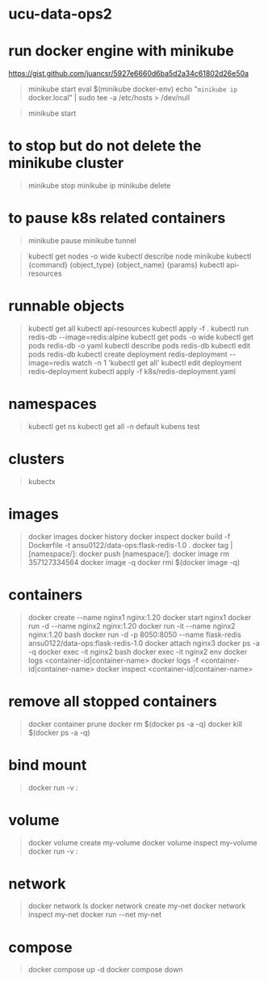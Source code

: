 # ucu-data-ops2

# run docker engine with minikube
https://gist.github.com/juancsr/5927e6660d6ba5d2a34c61802d26e50a
> minikube start
> eval $(minikube docker-env)
> echo "`minikube ip` docker.local" | sudo tee -a /etc/hosts > /dev/null

> minikube start
# to stop but do not delete the minikube cluster
> minikube stop
> minikube ip
> minikube delete
# to pause k8s related containers
> minikube pause
> minikube tunnel


> kubectl get nodes -o wide
> kubectl describe node minikube
> kubectl {command} {object_type} {object_name} {params}
> kubectl api-resources
# runnable objects
> kubectl get all
> kubectl api-resources
> kubectl apply -f .
> kubectl run redis-db --image=redis:alpine
> kubectl get pods -o wide
> kubectl get pods redis-db -o yaml
> kubectl describe pods redis-db
> kubectl edit pods redis-db
> kubectl create deployment redis-deployment --image=redis
> watch -n 1 'kubectl get all'
> kubectl edit deployment redis-deployment
> kubectl apply -f k8s/redis-deployment.yaml
# namespaces
> kubectl get ns
> kubectl get all -n default
> kubens test
# clusters
> kubectx

# images
> docker images
> docker history <image-tag>
> docker inspect <image-id>
> docker build -f Dockerfile -t ansu0122/data-ops:flask-redis-1.0 .
> docker tag <image-id>|<image-name> [namespace/]<repo-name>:<image-tag>
> docker push [namespace/]<repo-name>:<image-tag>
> docker image rm 357127334564
> docker image -q
> docker rmi $(docker image -q)

# containers
> docker create --name nginx1 nginx:1.20
> docker start nginx1
> docker run -d --name nginx2 nginx:1.20
> docker run -it --name nginx2 nginx:1.20 bash
> docker run -d -p 8050:8050 --name flask-redis ansu0122/data-ops:flask-redis-1.0
> docker attach nginx3
> docker ps -a -q
> docker exec -it nginx2 bash
> docker exec -it nginx2 env
> docker logs <container-id|container-name>
> docker logs -f <container-id|container-name>
> docker inspect <container-id|container-name>
# remove all stopped containers
> docker container prune
> docker rm $(docker ps -a -q)
> docker kill $(docker ps -a -q)

# bind mount
> docker run -v <directory-on-host-machine>:<mount-point-in-container> <img>

# volume
> docker volume create my-volume
> docker volume inspect my-volume
> docker run -v <volume-name>:<mount-point-in-container> <img>

# network
> docker network ls
> docker network create my-net
> docker network inspect my-net
> docker run --net my-net <image>

# compose 
> docker compose up -d
> docker compose down
